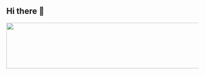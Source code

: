 ## Hi there 👋
<a href="https://github.com/devxb/gitanimals">
  <img
    src="https://render.gitanimals.org/lines/DaveLee-b?pet-id=652729983816685900"
    width="600"
    height="120"
  />
</a>
  
<!--
**DaveLee-b/DaveLee-b** is a ✨ _special_ ✨ repository because its `README.md` (this file) appears on your GitHub profile.

Here are some ideas to get you started:

- 🔭 I’m currently working on ...
- 🌱 I’m currently learning ...
- 👯 I’m looking to collaborate on ...
- 🤔 I’m looking for help with ...
- 💬 Ask me about ...
- 📫 How to reach me: ...
- 😄 Pronouns: ...
- ⚡ Fun fact: ...
-->
